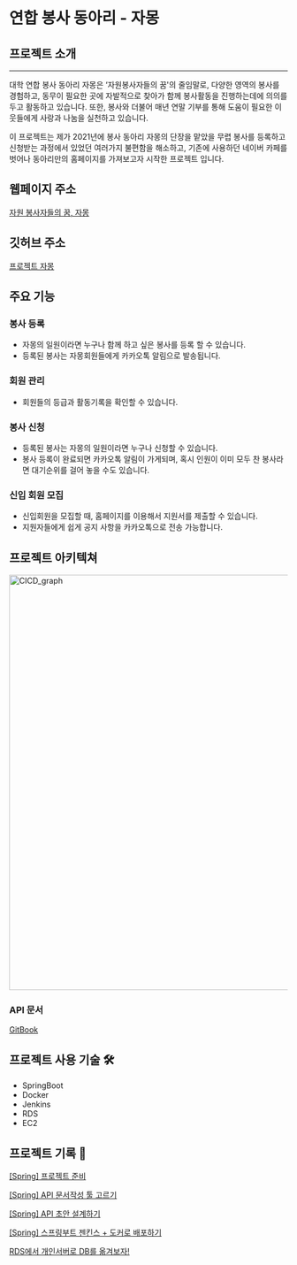 # 연합 봉사 동아리 - 자몽

## 프로젝트 소개 

---

대학 연합 봉사 동아리 자몽은 ‘자원봉사자들의 꿈'의 줄임말로, 다양한 영역의 봉사를 경험하고, 동무이 필요한 곳에 자발적으로 찾아가 함께 봉사활동을 진행하는데에 의의를 두고 활동하고 있습니다. 또한, 봉사와 더불어 매년 연말 기부를 통해 도움이 필요한 이웃들에게 사랑과 나눔을 실천하고 있습니다.

이 프로젝트는 제가 2021년에 봉사 동아리 자몽의 단장을 맡았을 무렵 봉사를 등록하고 신청받는 과정에서 있었던 여러가지 불편함을 해소하고, 기존에 사용하던 네이버 카페를 벗어나 동아리만의 홈페이지를 가져보고자 시작한 프로젝트 입니다.

## 웹페이지 주소
[자원 봉사자들의 꿈, 자몽](https://jamong.xyz)

## 깃허브 주소
[프로젝트 자몽](https://github.com/Jamong-Project)

## 주요 기능
### 봉사 등록

- 자몽의 일원이라면 누구나 함께 하고 싶은 봉사를 등록 할 수 있습니다.
- 등록된 봉사는 자몽회원들에게 카카오톡 알림으로 발송됩니다.

### 회원 관리

- 회원들의 등급과 활동기록을 확인할 수 있습니다.

### 봉사 신청

- 등록된 봉사는 자몽의 일원이라면 누구나 신청할 수 있습니다.
- 봉사 등록이 완료되면 카카오톡 알림이 가게되며, 혹시 인원이 이미 모두 찬 봉사라면 대기순위를 걸어 놓을 수도 있습니다.

### 신입 회원 모집

- 신입회원을 모집할 때, 홈페이지를 이용해서 지원서를 제출할 수 있습니다.
- 지원자들에게 쉽게 공지 사항을 카카오톡으로 전송 가능합니다.

## 프로젝트 아키텍쳐 
<img width="751" alt="CICD_graph" src="https://user-images.githubusercontent.com/85595510/214743372-e497fb93-9b28-4ab8-801a-7e08b31fa2ad.png">

### API 문서

[GitBook](https://app.gitbook.com/s/XIqeHA5LAScfjyZIjwM2/reference/api-reference/user)

## 프로젝트 사용 기술 🛠

- SpringBoot
- Docker
- Jenkins
- RDS
- EC2

## 프로젝트 기록 📑

[[Spring] 프로젝트 준비](https://learnote-dev.com/java/Spring-프로젝트-준비/)

[[Spring] API 문서작성 툴 고르기](https://learnote-dev.com/java/Spring-A-문서-작성하기/)

[[Spring] API 초안 설계하기](https://learnote-dev.com/java/Spring-API-초안-설계하기/)

[[Spring] 스프링부트 젠킨스 + 도커로 배포하기](https://learnote-dev.com/java/Spring-젠킨스-배포/)

[RDS에서 개인서버로 DB를 옮겨보자!](https://learnote-dev.com/java/RDS%EC%97%90%EC%84%9C-%EA%B0%9C%EC%9D%B8%EC%84%9C%EB%B2%84%EB%A1%9C-DB%EB%A5%BC-%EC%98%AE%EA%B2%A8%EB%B3%B4%EC%9E%90!/)
